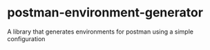 # postman-environment-generator
A library that generates environments for postman using a simple configuration
